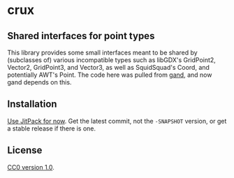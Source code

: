 # crux
## Shared interfaces for point types

This library provides some small interfaces meant to be shared by (subclasses of)
various incompatible types such as libGDX's GridPoint2, Vector2, GridPoint3, and
Vector3, as well as SquidSquad's Coord, and potentially AWT's Point. The code here
was pulled from [gand](https://github.com/tommyettinger/gand), and now gand
depends on this.

## Installation

[Use JitPack for now](https://jitpack.io/#tommyettinger/crux). Get the latest
commit, not the `-SNAPSHOT` version, or get a stable release if there is one.

## License

[CC0 version 1.0](LICENSE).
